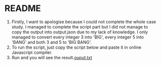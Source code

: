# README
1) Firstly, I want to apologise because I could not complete the whole case study. I managed to complete the script part but I did not manage to copy the output into output.json due to my lack of knowledge. I only managed to convert every integer 3 into 'BIG', every integer 5 into 'BANG' and both 3 and 5 to 'BIG BANG'. 
2) To run the script, just copy the script below and paste it in online Javascript compiler.
3) Run and you will see the result.[ouput.txt](https://github.com/nurfawa/README/files/10993195/ouput.txt)

